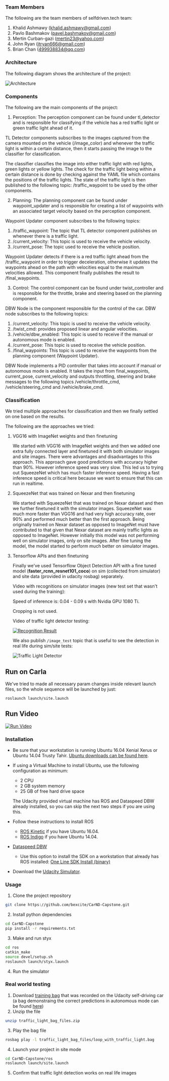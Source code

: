 ### Team Members

[//]: # (Image References)
[image_test]: ./imgs/image_test.png "Lane Estimation"


The following are the team members of selfdriven.tech team:

1. Khalid Ashmawy (khalid.ashmawy@gmail.com)
2. Pavlo Bashmakov (pavel.bashmakov@gmail.com)
3. Mertin Curban-gazi (mertin23@yahoo.com)
4. John Ryan (jtryan666@gmail.com)
5. Brian Chan (499938834@qq.com)

### Architecture

The following diagram shows the architecture of the project:

![Architecture](imgs/SDC_Final_Architecture.png)

### Components

The following are the main components of the project:

1. Perception: The perception component can be found under tl_detector and is responsible for classifying if the vehicle has a red traffic light or green traffic light ahead of it.

TL Detector components subscribes to the images captured from the camera mounted on the vehicle (/image_color) and whenever the traffic light is within a certain distance, then it starts passing the image to the classifier for classification.

The classifier classifies the image into either traffic light with red lights, green lights or yellow lights.
The check for the traffic light being within a certain distance is done by checking against the YAML file which contains the positions of the traffic lights.
The state of the traffic light is then published to the following topic: /traffic_waypoint to be used by the other components.

2. Planning: The planning component can be found under waypoint_updater and is responsible for creating a list of waypoints with an associated target velocity based on the perception component.

Waypoint Updater component subscribes to the following topics:

1. /traffic_waypoint: The topic that TL detector component publishes on whenever there is a traffic light.
2. /current_velocity: This topic is used to receive the vehicle velocity.
3. /current_pose: The topic used to receive the vehicle position.

Waypoint Updater detects if there is a red traffic light ahead from the /traffic_waypoint in order to trigger deceleration, otherwise it updates the waypoints ahead on the path with velocities equal to the maximum velocities allowed.
This component finally publishes the result to /final_waypoints.

3. Control: The control component can be found under twist_controller and is responsible for the throttle, brake and steering based on the planning component.

DBW Node is the component responsible for the control of the car. DBW node subscribes to the following topics:

1. /current_velocity: This topic is used to receive the vehicle velocity.
2. /twist_cmd: provides proposed linear and angular velocities.
3. /vehicle/dbw_enabled: This topic is used to receive if the manual or autonomous mode is enabled.
4. /current_pose: This topic is used to receive the vehicle position.
5. /final_waypoints: This topic is used to receive the waypoints from the planning component (Waypoint Updater).

DBW Node implements a PID controller that takes into account if manual or autonomous mode is enabled. It takes the input from final_waypoints, current_pose, current_velocity and outputs throttling, steering and brake messages to the following topics /vehicle/throttle_cmd, /vehicle/steering_cmd and /vehicle/brake_cmd.

### Classification

We tried multiple approaches for classification and then we finally settled on one based on the results.

The following are the approaches we tried:

1. VGG16 with ImageNet weights and then finetuning

    We started with VGG16 with ImageNet weights and then we added one extra fully connected layer and finetuned it with both simulator images and site images.
    There were advantages and disadvantages to this approach. This approach gave good predictions with accuracy higher than 90%. However inference speed was very slow.
    This led us to trying out SqueezeNet which has much faster inference speed. Having a fast inference speed is critical here because we want to ensure that this can run in realtime.


2. SqueezeNet that was trained on Nexar and then finetuning

    We started with SqueezeNet that was trained on Nexar dataset and then we further finetuned it with the simulator images.
    SqueezeNet was much more faster than VGG16 and had very high accuracy rate, over 90% and performed much better than the first approach.
    Being originally trained on Nexar dataset as opposed to ImageNet must have contributed to that given that Nexar dataset are mainly traffic lights as opposed to ImageNet.
    However initially this model was not performing well on simulator images, only on site images. After fine tuning the model, the model started to perform much better on simulator images.

3. Tensorflow APIs and then finetuning

    Finally we've used Tensorflow Object Detection API with a fine tuned model (__faster_rcnn_resnet101_coco__) on sim (collected from simulator) and site data (provided in udacity rosbag) separately.

    Video with recognitions on simulator images (new test set that wasn't used during the training):

    Speed of inference is: 0.04 - 0.09 s with Nvidia GPU 1080 Ti.

    Cropping is not used.

    Video of traffic light detector testing:

    [![Recognition Result](https://img.youtube.com/vi/kSMpURiAUGs/0.jpg)](https://youtu.be/kSMpURiAUGs)

    We also publish `/image_test` topic that is useful to see the detection in real life during sim/site tests:

    ![Traffic Light Detector][image_test]


## Run on Carla

We've tried to made all necessary param changes inside relevant launch files, so the whole sequence will be launched by just:
```
roslaunch launch/site.launch
```

## Run Video

[![Run Video](https://img.youtube.com/vi/aiCQpeUyNwc/0.jpg)](https://www.youtube.com/watch?v=aiCQpeUyNwc&feature=youtu.be)

### Installation

* Be sure that your workstation is running Ubuntu 16.04 Xenial Xerus or Ubuntu 14.04 Trusty Tahir. [Ubuntu downloads can be found here](https://www.ubuntu.com/download/desktop).
* If using a Virtual Machine to install Ubuntu, use the following configuration as minimum:
  * 2 CPU
  * 2 GB system memory
  * 25 GB of free hard drive space

  The Udacity provided virtual machine has ROS and Dataspeed DBW already installed, so you can skip the next two steps if you are using this.

* Follow these instructions to install ROS
  * [ROS Kinetic](http://wiki.ros.org/kinetic/Installation/Ubuntu) if you have Ubuntu 16.04.
  * [ROS Indigo](http://wiki.ros.org/indigo/Installation/Ubuntu) if you have Ubuntu 14.04.
* [Dataspeed DBW](https://bitbucket.org/DataspeedInc/dbw_mkz_ros)
  * Use this option to install the SDK on a workstation that already has ROS installed: [One Line SDK Install (binary)](https://bitbucket.org/DataspeedInc/dbw_mkz_ros/src/81e63fcc335d7b64139d7482017d6a97b405e250/ROS_SETUP.md?fileviewer=file-view-default)
* Download the [Udacity Simulator](https://github.com/udacity/CarND-Capstone/releases/tag/v1.2).

### Usage

1. Clone the project repository
```bash
git clone https://github.com/bexcite/CarND-Capstone.git
```

2. Install python dependencies
```bash
cd CarND-Capstone
pip install -r requirements.txt
```
3. Make and run styx
```bash
cd ros
catkin_make
source devel/setup.sh
roslaunch launch/styx.launch
```
4. Run the simulator

### Real world testing
1. Download [training bag](https://drive.google.com/file/d/0B2_h37bMVw3iYkdJTlRSUlJIamM/view?usp=sharing) that was recorded on the Udacity self-driving car (a bag demonstraing the correct predictions in autonomous mode can be found [here](https://drive.google.com/open?id=0B2_h37bMVw3iT0ZEdlF4N01QbHc))
2. Unzip the file
```bash
unzip traffic_light_bag_files.zip
```
3. Play the bag file
```bash
rosbag play -l traffic_light_bag_files/loop_with_traffic_light.bag
```
4. Launch your project in site mode
```bash
cd CarND-Capstone/ros
roslaunch launch/site.launch
```
5. Confirm that traffic light detection works on real life images
